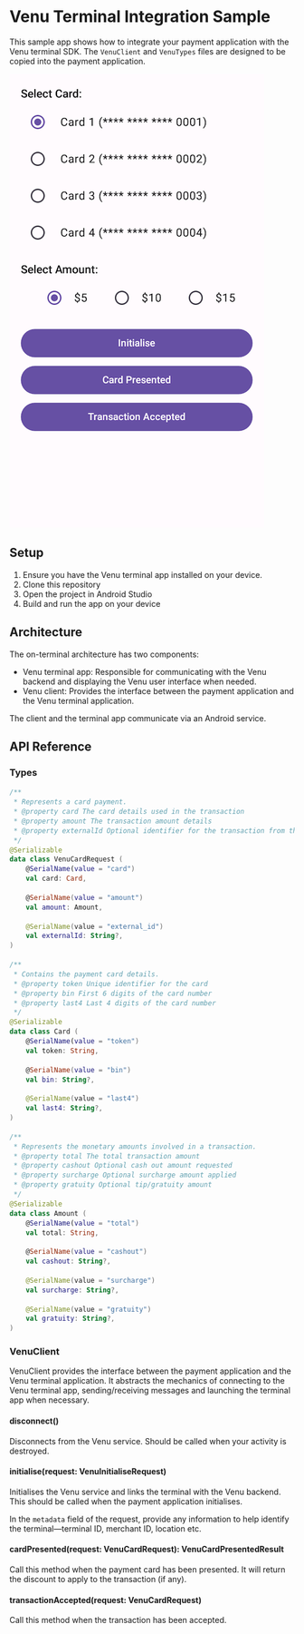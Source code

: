 # Venu Terminal Integration Sample

This sample app shows how to integrate your payment application with the Venu terminal SDK. The 
`VenuClient` and `VenuTypes` files are designed to be copied into the payment application.

![Screenshot of the sample app](screenshot.png)

## Setup

1. Ensure you have the Venu terminal app installed on your device.
2. Clone this repository
3. Open the project in Android Studio
4. Build and run the app on your device

## Architecture

The on-terminal architecture has two components:
* Venu terminal app: Responsible for communicating with the Venu backend and displaying the Venu user interface when needed.
* Venu client: Provides the interface between the payment application and the Venu terminal application. 

The client and the terminal app communicate via an Android service.

## API Reference

### Types

```kotlin
/**
 * Represents a card payment.
 * @property card The card details used in the transaction
 * @property amount The transaction amount details
 * @property externalId Optional identifier for the transaction from the POS
 */
@Serializable
data class VenuCardRequest (
    @SerialName(value = "card")
    val card: Card,

    @SerialName(value = "amount")
    val amount: Amount,

    @SerialName(value = "external_id")
    val externalId: String?,
)

/**
 * Contains the payment card details.
 * @property token Unique identifier for the card
 * @property bin First 6 digits of the card number
 * @property last4 Last 4 digits of the card number
 */
@Serializable
data class Card (
    @SerialName(value = "token")
    val token: String,

    @SerialName(value = "bin")
    val bin: String?,

    @SerialName(value = "last4")
    val last4: String?,
)

/**
 * Represents the monetary amounts involved in a transaction.
 * @property total The total transaction amount
 * @property cashout Optional cash out amount requested
 * @property surcharge Optional surcharge amount applied
 * @property gratuity Optional tip/gratuity amount
 */
@Serializable
data class Amount (
    @SerialName(value = "total")
    val total: String,

    @SerialName(value = "cashout")
    val cashout: String?,

    @SerialName(value = "surcharge")
    val surcharge: String?,

    @SerialName(value = "gratuity")
    val gratuity: String?,
)
```

### VenuClient

VenuClient provides the interface between the payment application and the Venu terminal application. 
It abstracts the mechanics of connecting to the Venu terminal app, sending/receiving messages and launching
the terminal app when necessary.

#### disconnect()
Disconnects from the Venu service. Should be called when your activity is destroyed.

#### initialise(request: VenuInitialiseRequest)
Initialises the Venu service and links the terminal with the Venu backend. This should be called when
the payment application initialises.

In the `metadata` field of the request, provide any information to help identify the terminal—terminal ID, merchant ID, location etc.

#### cardPresented(request: VenuCardRequest): VenuCardPresentedResult
Call this method when the payment card has been presented. It will return the discount to apply to the transaction (if any).

#### transactionAccepted(request: VenuCardRequest)
Call this method when the transaction has been accepted.
